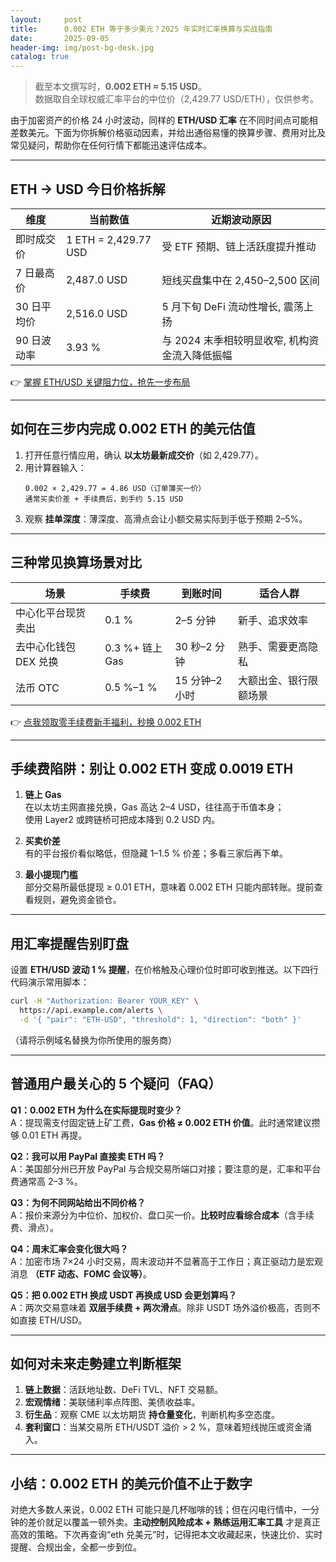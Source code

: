 ```yaml
---
layout:     post
title:      0.002 ETH 等于多少美元？2025 年实时汇率换算与实战指南
date:       2025-09-05
header-img: img/post-bg-desk.jpg
catalog: true
---
```


> 截至本文撰写时，**0.002 ETH ≈ 5.15 USD**。  
> 数据取自全球权威汇率平台的中位价（2,429.77 USD/ETH），仅供参考。  

由于加密资产的价格 24 小时波动，同样的 **ETH/USD 汇率** 在不同时间点可能相差数美元。下面为你拆解价格驱动因素，并给出通俗易懂的换算步骤、费用对比及常见疑问，帮助你在任何行情下都能迅速评估成本。

---

## ETH → USD 今日价格拆解

| 维度 | 当前数值 | 近期波动原因 |
|---|---|---|
| 即时成交价 | 1 ETH = 2,429.77 USD | 受 ETF 预期、链上活跃度提升推动 |
| 7 日最高价 | 2,487.0 USD | 短线买盘集中在 2,450–2,500 区间 |
| 30 日平均价 | 2,516.0 USD | 5 月下旬 DeFi 流动性增长, 震荡上扬 |
| 90 日波动率 | 3.93 % | 与 2024 末季相较明显收窄, 机构资金流入降低振幅 |

👉 [掌握 ETH/USD 关键阻力位，抢先一步布局](https://okxdog.com/)

---

## 如何在三步内完成 0.002 ETH 的美元估值

1. 打开任意行情应用，确认 **以太坊最新成交价**（如 2,429.77）。  
2. 用计算器输入：  
   ```
   0.002 × 2,429.77 = 4.86 USD（订单簿买一价）
   通常买卖价差 + 手续费后，到手约 5.15 USD
   ```
3. 观察 **挂单深度**：薄深度、高滑点会让小额交易实际到手低于预期 2–5%。

---

## 三种常见换算场景对比

| 场景 | 手续费 | 到账时间 | 适合人群 |
|---|---|---|---|
| 中心化平台现货卖出 | 0.1 % | 2–5 分钟 | 新手、追求效率 |
| 去中心化钱包 DEX 兑换 | 0.3 %+ 链上 Gas | 30 秒–2 分钟 | 熟手、需要更高隐私 |
| 法币 OTC | 0.5 %–1 % | 15 分钟–2 小时 | 大额出金、银行限额场景 |

👉 [点我领取零手续费新手福利，秒换 0.002 ETH](https://okxdog.com/)

---

## 手续费陷阱：别让 0.002 ETH 变成 0.0019 ETH

1. **链上 Gas**  
   在以太坊主网直接兑换，Gas 高达 2–4 USD，往往高于币值本身；  
   使用 Layer2 或跨链桥可把成本降到 0.2 USD 内。

2. **买卖价差**  
   有的平台报价看似略低，但隐藏 1–1.5 % 价差；多看三家后再下单。

3. **最小提现门槛**  
   部分交易所最低提现 ≥ 0.01 ETH，意味着 0.002 ETH 只能内部转账。提前查看规则，避免资金锁仓。

---

## 用汇率提醒告别盯盘

设置 **ETH/USD 波动 1 % 提醒**，在价格触及心理价位时即可收到推送。以下四行代码演示常用脚本：

```bash
curl -H "Authorization: Bearer YOUR_KEY" \
  https://api.example.com/alerts \
  -d '{ "pair": "ETH-USD", "threshold": 1, "direction": "both" }'
```

（请将示例域名替换为你所使用的服务商）

---

## 普通用户最关心的 5 个疑问（FAQ）

**Q1：0.002 ETH 为什么在实际提现时变少？**  
A：提现需支付固定链上矿工费，**Gas 价格 ≠ 0.002 ETH 价值**。此时通常建议攒够 0.01 ETH 再提。

**Q2：我可以用 PayPal 直接卖 ETH 吗？**  
A：美国部分州已开放 PayPal 与合规交易所端口对接；要注意的是，汇率和平台费通常高 2–3 %。

**Q3：为何不同网站给出不同价格？**  
A：报价来源分为中位价、加权价、盘口买一价。**比较时应看综合成本**（含手续费、滑点）。

**Q4：周末汇率会变化很大吗？**  
A：加密市场 7×24 小时交易，周末波动并不显著高于工作日；真正驱动力是宏观消息 **（ETF 动态、FOMC 会议等）**。

**Q5：把 0.002 ETH 换成 USDT 再换成 USD 会更划算吗？**  
A：两次交易意味着 **双层手续费 + 两次滑点**。除非 USDT 场外溢价极高，否则不如直接 ETH/USD。

---

## 如何对未来走勢建立判断框架

1. **链上数据**：活跃地址数、DeFi TVL、NFT 交易额。  
2. **宏观情绪**：美联储利率点阵图、美债收益率。  
3. **衍生品**：观察 CME 以太坊期货 **持仓量变化**，判断机构多空态度。  
4. **套利窗口**：当某交易所 ETH/USDT 溢价 > 2 %，意味着短线抛压或资金涌入。

---

## 小结：0.002 ETH 的美元价值不止于数字

对绝大多数人来说，0.002 ETH 可能只是几杯咖啡的钱；但在闪电行情中，一分钟的差价就足以覆盖一顿外卖。**主动控制风险成本 + 熟练运用汇率工具** 才是真正高效的策略。下次再查询“eth 兑美元”时，记得把本文收藏起来，快速比价、实时提醒、合规出金，全都一步到位。

